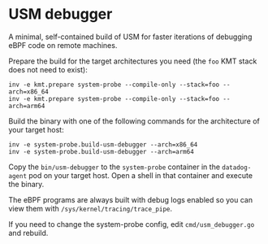 # USM debugger

A minimal, self-contained build of USM for faster iterations of debugging eBPF
code on remote machines.

Prepare the build for the target architectures you need (the `foo` KMT stack
does not need to exist):

```
inv -e kmt.prepare system-probe --compile-only --stack=foo --arch=x86_64
inv -e kmt.prepare system-probe --compile-only --stack=foo --arch=arm64
```

Build the binary with one of the following commands for the architecture of
your target host:

```
inv -e system-probe.build-usm-debugger --arch=x86_64
inv -e system-probe.build-usm-debugger --arch=arm64
```

Copy the `bin/usm-debugger` to the `system-probe` container in the
`datadog-agent` pod on your target host.  Open a shell in that container and
execute the binary.

The eBPF programs are always built with debug logs enabled so you can view them
with `/sys/kernel/tracing/trace_pipe`.

If you need to change the system-probe config, edit `cmd/usm_debugger.go` and
rebuild.
